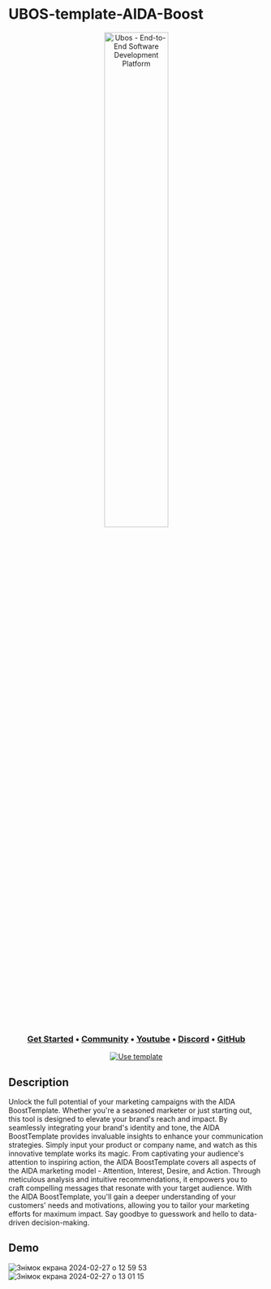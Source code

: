 # UBOS-template-AIDA-Boost

<p align="center">
  <img width="50%" align="center" alt="Ubos - End-to-End Software Development Platform" src="https://ubos.tech/wp-content/uploads/2023/03/cropped-Group-21015-1.png">
</p>

<h3 align="center">
  <b><a href="https://docs.ubos.tech/books/getting-started">Get Started</a></b>
  •
  <a href="https://community.ubos.tech/">Community</a>
  •
  <a href="https://www.youtube.com/@ubos_tech">Youtube</a>
  •
  <a href="https://discord.com/invite/dt59QaptH2">Discord</a>
  •
  <a href="https://github.com/UBOS-tech">GitHub</a>
  </h3>

<div align="center">
  
  [![Use template](https://ubos.tech/wp-content/uploads/2023/06/download-logo.png)](https://platform.ubos.tech/?templateId=65ddc21874f96b00109227de)
  
</div>

## Description
Unlock the full potential of your marketing campaigns with the AIDA BoostTemplate. Whether you're a seasoned marketer or just starting out, this tool is designed to elevate your brand's reach and impact.
By seamlessly integrating your brand's identity and tone, the AIDA BoostTemplate provides invaluable insights to enhance your communication strategies. Simply input your product or company name, and watch as this innovative template works its magic.
From captivating your audience's attention to inspiring action, the AIDA BoostTemplate covers all aspects of the AIDA marketing model - Attention, Interest, Desire, and Action. Through meticulous analysis and intuitive recommendations, it empowers you to craft compelling messages that resonate with your target audience.
With the AIDA BoostTemplate, you'll gain a deeper understanding of your customers' needs and motivations, allowing you to tailor your marketing efforts for maximum impact. Say goodbye to guesswork and hello to data-driven decision-making.

## Demo
![Знімок екрана 2024-02-27 о 12 59 53](https://github.com/UBOS-tech/UBOS-template-AIDA-Boost/assets/107791241/ab5c0221-74a4-40fc-86d7-dbcfdb87f6a2)
![Знімок екрана 2024-02-27 о 13 01 15](https://github.com/UBOS-tech/UBOS-template-AIDA-Boost/assets/107791241/b02c7187-e356-4760-a5c4-f9781772ef67)
